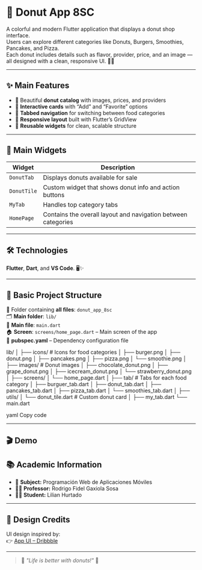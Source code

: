 # 🍩 Donut App 8SC

A colorful and modern Flutter application that displays a donut shop interface.  
Users can explore different categories like Donuts, Burgers, Smoothies, Pancakes, and Pizza.  
Each donut includes details such as flavor, provider, price, and an image — all designed with a clean, responsive UI. 🎨✨

---

## ✨ Main Features
- 🧁 Beautiful **donut catalog** with images, prices, and providers  
- 💖 **Interactive cards** with “Add” and “Favorite” options  
- 🔄 **Tabbed navigation** for switching between food categories  
- 📱 **Responsive layout** built with Flutter’s GridView  
- 🧱 **Reusable widgets** for clean, scalable structure  

---

## 🧩 Main Widgets
| Widget | Description |
|---------|--------------|
| `DonutTab` | Displays donuts available for sale |
| `DonutTile` | Custom widget that shows donut info and action buttons |
| `MyTab` | Handles top category tabs |
| `HomePage` | Contains the overall layout and navigation between categories |

---

## 🛠️ Technologies
**Flutter**, **Dart**, and **VS Code**. 🖥️✨

---

## 📂 Basic Project Structure

📁 Folder containing **all files**: `donut_app_8sc`  
🗂️ **Main folder**: `lib/`  
📄 **Main file**: `main.dart`  
🏠 **Screen**: `screens/home_page.dart` – Main screen of the app  
📜 **pubspec.yaml** – Dependency configuration file  

lib/
│
├── icons/ # Icons for food categories
│ ├── burger.png
│ ├── donut.png
│ ├── pancakes.png
│ ├── pizza.png
│ └── smoothie.png
│
├── images/ # Donut images
│ ├── chocolate_donut.png
│ ├── grape_donut.png
│ ├── icecream_donut.png
│ └── strawberry_donut.png
│
├── screens/
│ └── home_page.dart
│
├── tab/ # Tabs for each food category
│ ├── burguer_tab.dart
│ ├── donut_tab.dart
│ ├── pancakes_tab.dart
│ ├── pizza_tab.dart
│ └── smoothies_tab.dart
│
├── utils/
│ └── donut_tile.dart # Custom donut card
│
├── my_tab.dart
└── main.dart

yaml
Copy code

---

## 🎬 Demo


## 📚 Academic Information

- 📘 **Subject:** Programación Web de Aplicaciones Móviles  
- 👨‍🏫 **Professor:** Rodrigo Fidel Gaxiola Sosa  
- 👩‍💻 **Student:** Lilian Hurtado  

---

## 🎨 Design Credits

UI design inspired by:  
👉 [App UI – Dribbble](https://dribbble.com/shots/19649140-App-UI)

---

> 🍩 *"Life is better with donuts!"* 💖